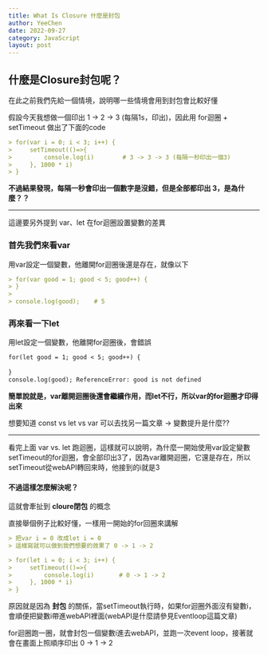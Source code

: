 ```yaml
---
title: What Is Closure 什麼是封包
author: YeeChen
date: 2022-09-27
category: JavaScript
layout: post
---
```



什麼是Closure封包呢？
------

在此之前我們先給一個情境，說明哪一些情境會用到封包會比較好懂  
  
  
假設今天我想做一個印出 1 -> 2 -> 3 (每隔1s，印出)，因此用 for迴圈 + setTimeout 做出了下面的code  

```md
> for(var i = 0; i < 3; i++) {
>     setTimeout(()=>{
>         console.log(i)        # 3 -> 3 -> 3 (每隔一秒印出一個3)
>     }, 1000 * i)
> }
```

**不過結果發現，每隔一秒會印出一個數字是沒錯，但是全部都印出 3，是為什麼？？**

***

這邊要另外提到 var、let 在for迴圈設置變數的差異  

### 首先我們來看var
用var設定一個變數，他離開for迴圈後還是存在，就像以下
```md
> for(var good = 1; good < 5; good++) {
> }
> 
> console.log(good);    # 5
```


### 再來看一下let
用let設定一個變數，他離開for迴圈後，會錯誤
```md
for(let good = 1; good < 5; good++) {
    
}
console.log(good); ReferenceError: good is not defined
```

**簡單說就是，var離開迴圈後還會繼續作用，而let不行，所以var的for迴圈才印得出來**

想要知道 const vs let vs var 可以去找另一篇文章 -> 變數提升是什麼??  


***

看完上面 var vs. let 跑迴圈，這樣就可以說明，為什麼一開始使用var設定變數setTimeout的for迴圈，會全部印出3了，因為var離開迴圈，它還是存在，所以setTimeout從webAPI轉回來時，他接到的i就是3  



#### 不過這樣怎麼解決呢？
這就會牽扯到 **cloure閉包** 的概念  
  
直接舉個例子比較好懂，一樣用一開始的for回圈來講解  
```md
> 把var i = 0 改成let i = 0
> 這樣寫就可以做到我們想要的效果了 0 -> 1 -> 2

> for(let i = 0; i < 3; i++) {
>     setTimeout(()=>{
>         console.log(i)       # 0 -> 1 -> 2
>     }, 1000 * i)
> }
```


原因就是因為 **封包** 的關係，當setTimeout執行時，如果for迴圈外面沒有變數i，會順便把變數i帶進webAPI裡面(webAPI是什麼請參見Eventloop這篇文章)  
  
for迴圈跑一圈，就會封包一個變數i進去webAPI，並跑一次event loop，接著就會在畫面上照順序印出 0 -> 1 -> 2












